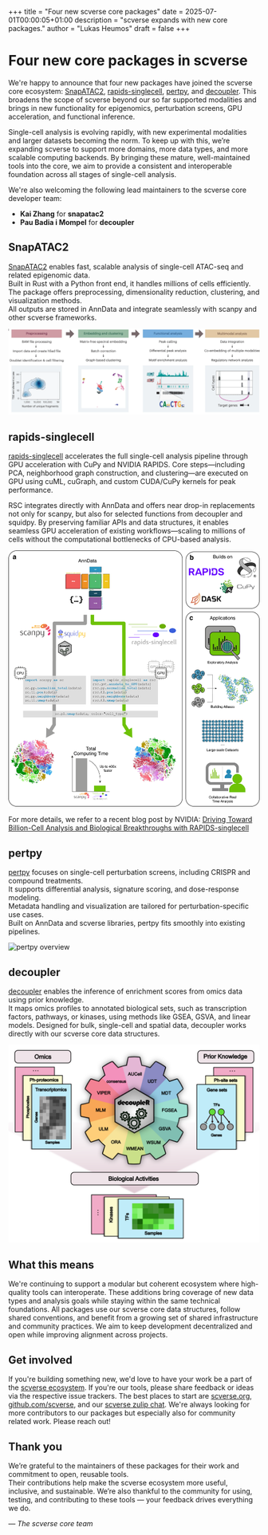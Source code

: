 +++
title = "Four new scverse core packages"
date = 2025-07-01T00:00:05+01:00
description = "scverse expands with new core packages."
author = "Lukas Heumos"
draft = false
+++

# Four new core packages in scverse

We're happy to announce that four new packages have joined the scverse core ecosystem: [SnapATAC2](https://github.com/scverse/snapatac2), [rapids-singlecell](https://github.com/scverse/rapids_singlecell), [pertpy](https://github.com/scverse/pertpy), and [decoupler](https://github.com/scverse/decoupler).
This broadens the scope of scverse beyond our so far supported modalities and brings in new functionality for epigenomics, perturbation screens, GPU acceleration, and functional inference.

Single-cell analysis is evolving rapidly, with new experimental modalities and larger datasets becoming the norm.
To keep up with this, we’re expanding scverse to support more domains, more data types, and more scalable computing backends.
By bringing these mature, well-maintained tools into the core, we aim to provide a consistent and interoperable foundation across all stages of single-cell analysis.

We're also welcoming the following lead maintainers to the scverse core developer team:  
- **Kai Zhang** for **snapatac2**
- **Pau Badia i Mompel** for **decoupler**

## SnapATAC2

[SnapATAC2](https://github.com/scverse/snapatac2) enables fast, scalable analysis of single-cell ATAC-seq and related epigenomic data.  
Built in Rust with a Python front end, it handles millions of cells efficiently.  
The package offers preprocessing, dimensionality reduction, clustering, and visualization methods.  
All outputs are stored in AnnData and integrate seamlessly with scanpy and other scverse frameworks.

<img src="/img/blog/snapatac2_overview.png" style="max-width: 100%;" alt="SnapATAC2 overview" />

## rapids-singlecell

[rapids-singlecell](https://github.com/scverse/rapids_singlecell) accelerates the full single-cell analysis pipeline through GPU acceleration with CuPy and NVIDIA RAPIDS.
Core steps—including PCA, neighborhood graph construction, and clustering—are executed on GPU using cuML, cuGraph, and custom CUDA/CuPy kernels for peak performance.

RSC integrates directly with AnnData and offers near drop-in replacements not only for scanpy, but also for selected functions from decoupler and squidpy.
By preserving familiar APIs and data structures, it enables seamless GPU acceleration of existing workflows—scaling to millions of cells without the computational bottlenecks of CPU-based analysis.

<img src="/img/blog/rsc_overview.png" style="max-width: 100%;" alt="RSC overview" />

For more details, we refer to a recent blog post by NVIDIA: [Driving Toward Billion-Cell Analysis and Biological Breakthroughs with RAPIDS-singlecell](https://developer.nvidia.com/blog/driving-toward-billion-cell-analysis-and-biological-breakthroughs-with-rapids-singlecell)

## pertpy

[pertpy](https://github.com/scverse/pertpy) focuses on single-cell perturbation screens, including CRISPR and compound treatments.  
It supports differential analysis, signature scoring, and dose-response modeling.  
Metadata handling and visualization are tailored for perturbation-specific use cases.  
Built on AnnData and scverse libraries, pertpy fits smoothly into existing pipelines.

<img src="https://github.com/user-attachments/assets/d2e32d69-b767-4be3-a938-77a9dce45d3f" alt="pertpy overview" style="max-width: 100%;" />

## decoupler

[decoupler](https://github.com/scverse/decoupler) enables the inference of enrichment scores from omics data using prior knowledge.  
It maps omics profiles to annotated biological sets, such as transcription factors, pathways, or kinases, using methods like GSEA, GSVA, and linear models.
Designed for bulk, single-cell and spatial data, decoupler works directly with our scverse core data structures.

<img src="/img/blog/decoupler_overview.png" style="max-width: 100%;" alt="decoupler overview" />

## What this means

We're continuing to support a modular but coherent ecosystem where high-quality tools can interoperate.
These additions bring coverage of new data types and analysis goals while staying within the same technical foundations.
All packages use our scverse core data structures, follow shared conventions, and benefit from a growing set of shared infrastructure and community practices.
We aim to keep development decentralized and open while improving alignment across projects.

## Get involved

If you're building something new, we'd love to have your work be a part of the [scverse ecosystem](https://github.com/scverse/ecosystem-packages).
If you're our tools, please share feedback or ideas via the respective issue trackers.
The best places to start are [scverse.org](https://scverse.org), [github.com/scverse](https://github.com/scverse), and our [scverse zulip chat](https://scverse.zulipchat.com/).
We're always looking for more contributors to our packages but especially also for community related work.
Please reach out!

## Thank you

We’re grateful to the maintainers of these packages for their work and commitment to open, reusable tools.  
Their contributions help make the scverse ecosystem more useful, inclusive, and sustainable.
We’re also thankful to the community for using, testing, and contributing to these tools — your feedback drives everything we do.

*— The scverse core team*
